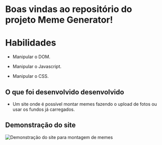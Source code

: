 # Boas vindas ao repositório do projeto Meme Generator!

# Habilidades

- Manipular o DOM.

- Manipular o Javascript.

- Manipular o CSS.

## O que foi desenvolvido desenvolvido

- Um site onde é possível montar memes fazendo o upload de fotos ou usar os fundos já carregados.

## Demonstração do site

![Demonstração do site para montagem de memes](meme-generator.gif)


